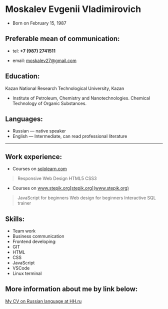 # Moskalev Evgenii Vladimirovich
 * Born on February 15, 1987

## Preferable mean of communication:

 * tel: **+7 (987) 2741511**

 * email: moskalev27@gmail.com

## Education:
 Kazan National Research Technological University, Kazan

 * Institute of Petroleum, Chemistry and Nanotechnologies. Chemical Technology of Organic Substances.

## Languages:

 * Russian — native speaker
 * English — Intermediate, can read professional literature

---

## Work experience:
 * Courses on [sololearn.com](www.sololearn.com)
  > Responsive Web Design
  > HTML5
  > CSS3

 * Courses on www.stepik.org[stepik.org](www.stepik.org)
  > JavaScript for beginners
  > Web design for beginners
  > Interactive SQL trainer
## Skills:
 * Team work
 * Business communication
 * Frontend developing:
  * GIT
  * HTML
  * CSS
  * JavaScript
  * VSCode
  * Linux terminal

## More information about me by link below:

[My CV on Russian language at HH.ru](https://kazan.hh.ru/resume/b143a225ff08a182ac0039ed1f56494e474344 "Moskelev Evgenii CV")